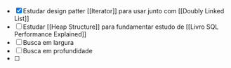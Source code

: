 - [x] Estudar design patter [[Iterator]] para usar junto com [[Doubly Linked List]]
- [ ] Estudar [[Heap Structure]] para fundamentar estudo de [[Livro SQL Performance Explained]]
- [ ] Busca em largura
- [ ] Busca em profundidade
- [ ] 